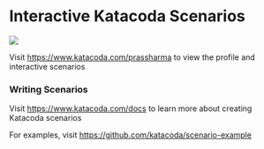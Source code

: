 # Interactive Katacoda Scenarios

[![](http://shields.katacoda.com/katacoda/prassharma/count.svg)](https://www.katacoda.com/prassharma "Get your profile on Katacoda.com")

Visit https://www.katacoda.com/prassharma to view the profile and interactive scenarios

### Writing Scenarios
Visit https://www.katacoda.com/docs to learn more about creating Katacoda scenarios

For examples, visit https://github.com/katacoda/scenario-example
